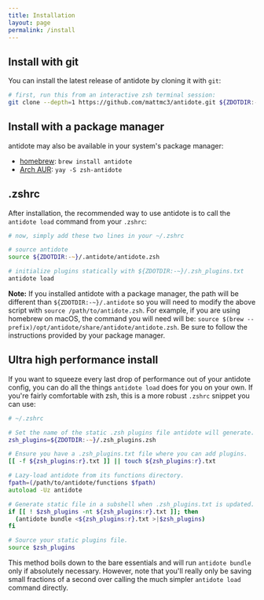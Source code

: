 ```yaml
---
title: Installation
layout: page
permalink: /install
---
```


## Install with git

You can install the latest release of antidote by cloning it with `git`:

```zsh
# first, run this from an interactive zsh terminal session:
git clone --depth=1 https://github.com/mattmc3/antidote.git ${ZDOTDIR:-~}/.antidote
```

## Install with a package manager

antidote may also be available in your system's package manager:

- [homebrew](https://formulae.brew.sh/formula/antidote): `brew install antidote`
- [Arch AUR](https://aur.archlinux.org/packages/zsh-antidote): `yay -S zsh-antidote`

## .zshrc

After installation, the recommended way to use antidote is to call the `antidote load` command from your `.zshrc`:

```zsh
# now, simply add these two lines in your ~/.zshrc

# source antidote
source ${ZDOTDIR:-~}/.antidote/antidote.zsh

# initialize plugins statically with ${ZDOTDIR:-~}/.zsh_plugins.txt
antidote load
```

**Note:** If you installed antidote with a package manager, the path will be different
than `${ZDOTDIR:-~}/.antidote` so you will need to modify the above script with `source /path/to/antidote.zsh`. For example, if you are using homebrew on macOS, the
command you will need will be:
`source $(brew --prefix)/opt/antidote/share/antidote/antidote.zsh`.
Be sure to follow the instructions provided by your package manager.

## Ultra high performance install

If you want to squeeze every last drop of performance out of your antidote config, you can do all the things `antidote load` does for you on your own. If you're fairly comfortable with zsh, this is a more robust `.zshrc` snippet you can use:

```zsh
# ~/.zshrc

# Set the name of the static .zsh plugins file antidote will generate.
zsh_plugins=${ZDOTDIR:-~}/.zsh_plugins.zsh

# Ensure you have a .zsh_plugins.txt file where you can add plugins.
[[ -f ${zsh_plugins:r}.txt ]] || touch ${zsh_plugins:r}.txt

# Lazy-load antidote from its functions directory.
fpath=(/path/to/antidote/functions $fpath)
autoload -Uz antidote

# Generate static file in a subshell when .zsh_plugins.txt is updated.
if [[ ! $zsh_plugins -nt ${zsh_plugins:r}.txt ]]; then
  (antidote bundle <${zsh_plugins:r}.txt >|$zsh_plugins)
fi

# Source your static plugins file.
source $zsh_plugins
```

This method boils down to the bare essentials and will run `antidote bundle` only if absolutely necessary. However, note that you'll really only be saving small fractions of a second over calling the much simpler `antidote load` command directly.
